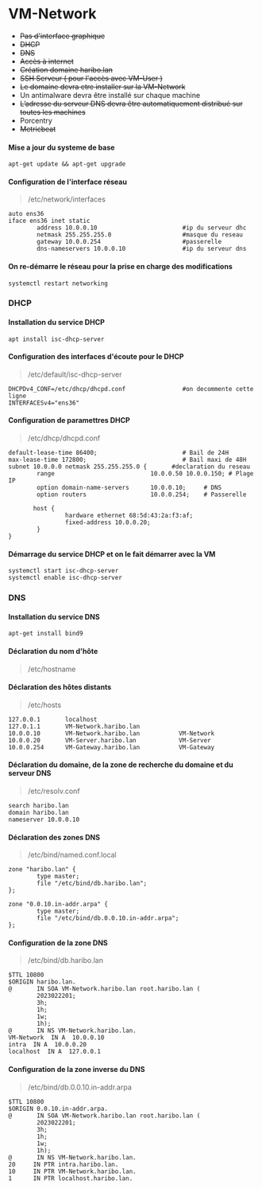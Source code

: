# VM-Network
- <del>Pas d'interface graphique </del>
- <del>DHCP </del>
- <del>DNS </del>
- <del>Accès à internet </del>
- <del>Création domaine haribo.lan </del>
- <del>SSH Serveur ( pour l'accès avec VM-User )</del>
- <del>Le domaine devra etre installer sur la VM-Network </del>
- Un antimalware devra être installé sur chaque machine
- <del> L’adresse du serveur DNS devra être automatiquement distribué sur toutes les machines </del>
- Porcentry
- <del>Metricbeat</del>

#### Mise a jour du systeme de base
```
apt-get update && apt-get upgrade
```
#### Configuration de l'interface réseau
> /etc/network/interfaces                
```
auto ens36
iface ens36 inet static
        address 10.0.0.10                        #ip du serveur dhc
        netmask 255.255.255.0                    #masque du reseau
        gateway 10.0.0.254                       #passerelle
        dns-nameservers 10.0.0.10                #ip du serveur dns
```
#### On re-démarre le réseau pour la prise en charge des modifications
```
systemctl restart networking                     
```
### DHCP
#### Installation du service DHCP
```
apt install isc-dhcp-server                      
```
#### Configuration des interfaces d'écoute pour le DHCP
> /etc/default/isc-dhcp-server
```
DHCPDv4_CONF=/etc/dhcp/dhcpd.conf                #on decommente cette ligne
INTERFACESv4="ens36"
```
#### Configuration de paramettres DHCP
> /etc/dhcp/dhcpd.conf
```
default-lease-time 86400;                        # Bail de 24H
max-lease-time 172800;                           # Bail maxi de 48H
subnet 10.0.0.0 netmask 255.255.255.0 {       #declaration du reseau
        range                           10.0.0.50 10.0.0.150; # Plage IP
        option domain-name-servers      10.0.0.10;     # DNS
        option routers                  10.0.0.254;    # Passerelle
        
       host {
                hardware ethernet 68:5d:43:2a:f3:af;
                fixed-address 10.0.0.20;
        }
}
```
#### Démarrage du service DHCP et on le fait démarrer avec la VM
```
systemctl start isc-dhcp-server
systemctl enable isc-dhcp-server
```
### DNS
#### Installation du service DNS
```
apt-get install bind9
```
#### Déclaration du nom d'hôte
>/etc/hostname                      
#### Déclaration des hôtes distants
>/etc/hosts                         
```
127.0.0.1       localhost
127.0.1.1       VM-Network.haribo.lan
10.0.0.10       VM-Network.haribo.lan           VM-Network
10.0.0.20       VM-Server.haribo.lan            VM-Server
10.0.0.254      VM-Gateway.haribo.lan           VM-Gateway
```
#### Déclaration du domaine, de la zone de recherche du domaine et du serveur DNS
>/etc/resolv.conf                   
```
search haribo.lan
domain haribo.lan
nameserver 10.0.0.10
```
#### Déclaration des zones DNS
>/etc/bind/named.conf.local         
```
zone "haribo.lan" {
        type master;
        file "/etc/bind/db.haribo.lan";
};

zone "0.0.10.in-addr.arpa" {
        type master;
        file "/etc/bind/db.0.0.10.in-addr.arpa";
};
```
#### Configuration de la zone DNS
>/etc/bind/db.haribo.lan
```
$TTL 10800
$ORIGIN haribo.lan.
@       IN SOA VM-Network.haribo.lan root.haribo.lan (
        2023022201;
        3h;
        1h;
        1w;
        1h);
@       IN NS VM-Network.haribo.lan.
VM-Network  IN A  10.0.0.10
intra  IN A  10.0.0.20
localhost  IN A  127.0.0.1
```
#### Configuration de la zone inverse du DNS
>/etc/bind/db.0.0.10.in-addr.arpa
```
$TTL 10800
$ORIGIN 0.0.10.in-addr.arpa.
@       IN SOA VM-Network.haribo.lan root.haribo.lan (
        2023022201;
        3h;
        1h;
        1w;
        1h);
@       IN NS VM-Network.haribo.lan.
20     IN PTR intra.haribo.lan.
10     IN PTR VM-Network.haribo.lan.
1      IN PTR localhost.haribo.lan.
```
